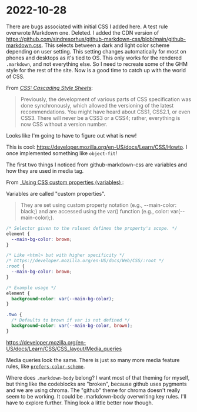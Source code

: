 # 2022-10-28

There are bugs associated with initial CSS I added here.
A test rule overwrote Markdown one. Deleted.
I added the CDN version of https://github.com/sindresorhus/github-markdown-css/blob/main/github-markdown.css.
This selects between a dark and light color scheme depending on user setting.
This setting changes automatically for most on phones and desktops as it's tied to OS.
This only works for the rendered `.markdown`, and not everything else.
So I need to recreate some of the GHM style for the rest of the site.
Now is a good time to catch up with the world of CSS.

From _[CSS: Cascading Style Sheets](https://developer.mozilla.org/en-US/docs/Web/CSS)_:

> Previously, the development of various parts of CSS specification was done synchronously, which allowed the versioning of the latest recommendations. You might have heard about CSS1, CSS2.1, or even CSS3. There will never be a CSS3 or a CSS4; rather, everything is now CSS without a version number.

Looks like I'm going to have to figure out what is new!

This is cool: https://developer.mozilla.org/en-US/docs/Learn/CSS/Howto.
I once implemented something like `object-fit`!

The first two things I noticed from github-markdown-css are variables and how they are used in media tag.

From _[Using CSS custom properties (variables)
](https://developer.mozilla.org/en-US/docs/Web/CSS/Using_CSS_custom_properties):

Variables are called "custom properties".
> They are set using custom property notation (e.g., --main-color: black;) and are accessed using the var() function (e.g., color: var(--main-color);).

```css
/* Selector given to the ruleset defines the property's scope. */
element {
  --main-bg-color: brown;
}

/* Like <html> but with higher specificity */
/* https://developer.mozilla.org/en-US/docs/Web/CSS/:root */
:root {
  --main-bg-color: brown;
}

/* Example usage */
element {
  background-color: var(--main-bg-color);
}

.two {
  /* Defaults to brown if var is not defined */
  background-color: var(--main-bg-color, brown);
}
```

https://developer.mozilla.org/en-US/docs/Learn/CSS/CSS_layout/Media_queries

Media queries look the same.
There is just so many more media feature rules,
like [`prefers-color-scheme`](https://developer.mozilla.org/en-US/docs/Web/CSS/@media/prefers-color-scheme).

Where does `.markdown-body` belong?
I want most of that theming for myself,
but thing like the codeblocks are "broken",
because github uses pygments and we are using chroma.
The "github" theme for chroma doesn't really seem to be working.
It could be .markdown-body overwriting key rules.
I'll have to explore further.
Thing look a little better now though.

